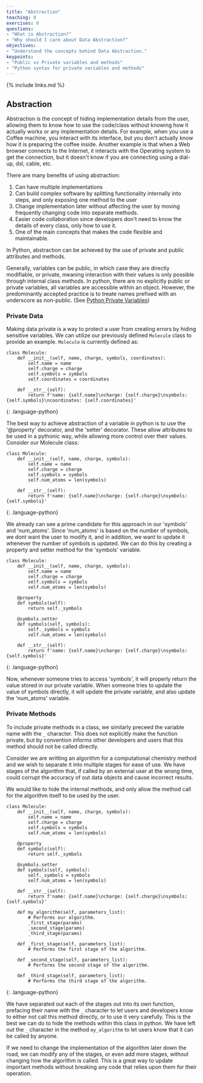 ```yaml
---
title: "Abstraction"
teaching: 0
exercises: 0
questions:
- "What is Abstraction?"
- "Why should I care about Data Abstraction?"
objectives:
- "Understand the concepts behind Data Abstraction."
keypoints:
- "Public vs Private variables and methods"
- "Python syntax for private variables and methods"
---
```


{% include links.md %}
## Abstraction

Abstraction is the concept of hiding implementation details from the user, allowing them to know how to use the code/class without knowing how it actually works or any implementation details. For example,  when you use a Coffee machine, you interact with its interface, but you don't actually know how it is preparing the coffee inside. Another example is that when a Web browser connects to the Internet, it interacts with the Operating system to get the connection, but it doesn't know if you are connecting using a dial-up, dsl, cable, etc.

There are many benefits of using abstraction:
1. Can have multiple implementations
2. Can build complex software by splitting functionality internally into steps, and only exposing one method to the user
3. Change implementation later without affecting the user by moving frequently changing code into separate methods.
4. Easier code collaboration since developers don't need to know the details of every class, only how to use it.
5. One of the main concepts that makes the code flexible and maintainable.

In Python, abstraction can be achieved by the use of private and public attributes and methods.

Generally, variables can be public, in which case they are directly modifiable, or private, meaning interaction with their values is only possible through internal class methods.
In python, there are no explicitly public or private variables, all variables are accessible within an object.
However, the predominantly accepted practice is to treate names prefixed with an underscore as non-public. (See [Python Private Variables](https://docs.python.org/3/tutorial/classes.html#private-variables))

### Private Data
Making data private is a way to protect a user from creating errors by hiding sensitive variables. We can utilize our previously defined `Molecule` class to provide an example.
`Molecule` is currently defined as:
~~~
class Molecule:
    def __init__(self, name, charge, symbols, coordinates):
        self.name = name
        self.charge = charge
        self.symbols = symbols
        self.coordinates = coordinates
		
    def __str__(self):
        return f'name: {self.name}\ncharge: {self.charge}\nsymbols: {self.symbols}\ncoordinates: {self.coordinates}'
~~~
{: .language-python}

The best way to achieve abstraction of a variable in python is to use the '@property' decorator, and the 'setter' decorator. These allow attributes to be used in a pythonic way, while allowing more control over their values.
Consider our Molecule class:
~~~
class Molecule:
    def __init__(self, name, charge, symbols):
        self.name = name
        self.charge = charge
        self.symbols = symbols
        self.num_atoms = len(symbols)

    def __str__(self):
        return f'name: {self.name}\ncharge: {self.charge}\nsymbols: {self.symbols}'
~~~
{: .language-python}

We already can see a prime candidate for this approach in our 'symbols' and 'num_atoms'. Since 'num_atoms' is based on the number of symbols, we dont want the user to modify it, and in addition, we want to update it whenever the number of symbols is updated. We can do this by creating a property and setter method for the 'symbols' variable.
~~~
class Molecule:
    def __init__(self, name, charge, symbols):
        self.name = name
        self.charge = charge
        self.symbols = symbols
        self.num_atoms = len(symbols)

    @property
    def symbols(self):
        return self._symbols
        
    @symbols.setter
    def symbols(self, symbols):
        self._symbols = symbols
        self.num_atoms = len(symbols)

    def __str__(self):
        return f'name: {self.name}\ncharge: {self.charge}\nsymbols: {self.symbols}'
~~~
{: .language-python}

Now, whenever someone tries to access 'symbols', it will properly return the value stored in our private variable. When someone tries to update the value of symbols directly, it will update the private variable, and also update the 'num_atoms' variable.

### Private Methods
To include private methods in a class, we similarly preceed the variable name with the `_` character. This does not explicitly make the function private, but by convention informs other developers and users that this method should not be called directly.

Consider we are writting an algorithm for a computational chemistry method and we wish to separate it into multiple stages for ease of use. We have stages of the algorithm that, if called by an external user at the wrong time, could corrupt the accuracy of out data objects and cause incorrect results.

We would like to hide the internal methods, and only allow the method call for the algorithm itself to be used by the user.

~~~
class Molecule:
    def __init__(self, name, charge, symbols):
        self.name = name
        self.charge = charge
        self.symbols = symbols
        self.num_atoms = len(symbols)

    @property
    def symbols(self):
        return self._symbols
        
    @symbols.setter
    def symbols(self, symbols):
        self._symbols = symbols
        self.num_atoms = len(symbols)

    def __str__(self):
        return f'name: {self.name}\ncharge: {self.charge}\nsymbols: {self.symbols}'
        
    def my_algorithm(self, parameters_list):
        # Performs our algorithm.
        _first_stage(params)
        _second_stage(params)
        _third_stage(params)
        
    def _first_stage(self, parameters_list):
        # Performs the first stage of the algorithm.
    
    def _second_stage(self, parameters_list):
        # Performs the second stage of the algorithm.
    
    def _third_stage(self, parameters_list):
        # Performs the third stage of the algorithm.
~~~
{: .language-python}

We have separated out each of the stages out into its own function, prefacing their name with the `_` character to let users and developers know to either not call this method directly, or to use it very carefully. This is the best we can do to hide the methods within this class in python.
We have left out the `_` character in the method `my_algorithm` to let users know that it can be called by anyone.

If we need to change the implementation of the algorithm later down the road, we can modify any of the stages, or even add more stages, without changing how the algorithm is called. This is a great way to update important methods without breaking any code that relies upon them for their operation.